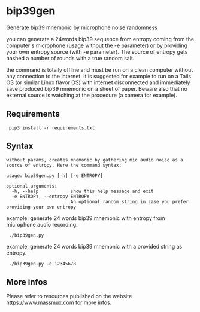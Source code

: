# bip39gen
Generate bip39 mnemonic by microphone noise randomness 

 you can generate a 24words bip39 sequence from entropy coming from the computer's microphone (usage without the -e parameter) or by providing your own entropy source (with -e parameter). The source of entropy gets hashed a number of rounds with a true random salt.

 the command is totally offline and must be run on a clean computer without any connection to the internet. It is suggested for example to run on a Tails OS (or similar Linux flavor OS) with internet disconnected and immediately save produced bip39 mnemonic on a sheet of paper. Beware also that no external source is watching at the procedure (a camera for example).

## Requirements

```
 pip3 install -r requirements.txt
```


## Syntax

```
without params, creates mnemonic by gathering mic audio noise as a source of entropy. Here the command syntax:

usage: bip39gen.py [-h] [-e ENTROPY]

optional arguments:
  -h, --help            show this help message and exit
  -e ENTROPY, --entropy ENTROPY
                        An optional random string in case you prefer providing your own entropy

```

 example, generate 24 words bip39 mnemonic with entropy from microphone audio recording.

```
 ./bip39gen.py
```
 
 example, generate 24 words bip39 mnemonic with a provided string as entropy.

```
 ./bip39gen.py -e 12345678
```
 
## More infos

 Please refer to resources published on the website https://www.massmux.com for more infos.

